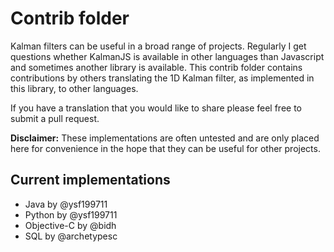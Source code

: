 # Contrib folder

Kalman filters can be useful in a broad range of projects. Regularly I get questions whether KalmanJS is available in other languages than Javascript and sometimes another library is available. This contrib folder contains contributions by others translating the 1D Kalman filter, as implemented in this library, to other languages.

If you have a translation that you would like to share please feel free to submit a pull request.

**Disclaimer:** These implementations are often untested and are only placed here for convenience in the hope that they can be useful for other projects. 

## Current implementations

- Java by @ysf199711
- Python by @ysf199711
- Objective-C by @bidh
- SQL by @archetypesc